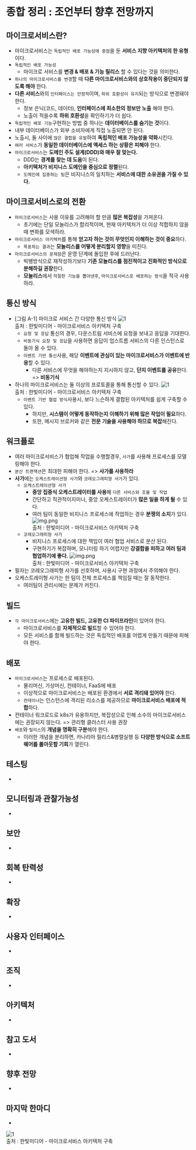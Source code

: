# 종합 정리 : 조언부터 향후 전망까지

## 마이크로서비스란?
- 마이크로서비스는 `독립적인 배포 가능성에 중점`을 둔 **서비스 지향 아키텍처의 한 유형**이다.
- `독립적인 배포 가능성`
  - 마이크로 서비스를 **변경 & 배포 & 기능 릴리스** 할 수 있다는 것을 의미한다.
- `하나의 마이크로서비스를 변경`할 때 **다른 마이크로서비스와의 상호작용이 중단되지 않도록 해야** 한다.
 - **다른 서비스**와의 `인터페이스는 안정적`이며, `하위 호환성이 유지`되는 방식으로 변경돼야 한다. 
   - 정보 은닉(코드, 데이터), **인터페이스에 최소한의 정보만 노출** 해야 한다.
   - 노출이 적을수록 **하위 호환성**을 확인하기가 더 쉽다.
- `독립적인 배포 기능`구현하는 방법 중 하나는 **데이터베이스를 숨기는 것**이다.
 - 내부 데이터베이스가 외부 소비자에게 직접 노출되면 안 된다.
 - 노출시, 둘 사이에 `많은 결합을 유발`하여 **독립적인 배포 가능성을 약화**시킨다.
 - `여러 서비스`가 **동일한 데이터베이스에 액세스 하는 상황은 피해야** 한다.
- `마이크로서비스`는 **도메인 주도 설계(DDD)와 매우 잘 맞는다.**
  - DDD는 **경계를 찾는 데 도움**이 된다.
  - **아키텍처가 비지니스 도메인을 중심으로 정렬**된다.
  - `도메인에 집중하는 팀`은 비지니스의 일치하는 **서비스에 대한 소유권을 가질 수 있다.**
  
## 마이크로서비스로의 전환
- `마이크로서비스`는 사용 이유를 고려해야 할 만큼 **많은 복잡성**을 가져온다.
  - 초기에는 단일 모놀리스가 합리적이며, 현재 아키텍처가 더 이상 적합하지 않을때 변화를 모색하라.
- `마이크로서비스 아키텍처`를 통해 **얻고자 하는 것이 무엇인지 이해하는 것이 중요**하다.
  - `목표하는 결과`는 **모놀리스를 어떻게 분리할지 영향**을 미친다.
- `마이크로서비스의 문제점`은 운영 단계에 돌입한 후에 드러난다.
  - 빅뱅방식으로 재작성하기보다 **기존 모놀리스를 점진적이고 진화적인 방식으로 분해하길 권장**한다.
  - **모놀리스**에서 `적절한 기능을 뽑아낸후`, `마이크로서비스로 배포하는 방식`을 적극 사용하라.

## 통신 방식
- [그림 A-1] 마이크로 서비스 간 다양한 통신 방식
  ![1](./images/종합정리/img.png)      
  출처 : 한빛미디어 - 마이크로서비스 아키텍처 구축  
  - `요청 및 응답` 통신의 경우, 다운스트림 서비스에 요청을 보내고 응답을 기대한다.
  - `비동기식 요창 및 응답`을 사용하면 응답이 업스트름 서비스의 다른 인스턴스로 돌아 올 수 있다.
  - `이벤트 기반 통신`사용, 해당 **이벤트에 관심이 있는 마이크로서비스가 이벤트에 반응**할 수 있다.
    - 다른 서비스에 무엇을 해야하는지 지시하지 않고, **단지 이벤트를 공유**한다. => **비동기식**
- 하나의 마이크로서비스는 둘 이상의 프로토콜을 통해 통신할 수 있다.
  ![1](./images/종합정리/img_1.png)      
  출처 : 한빛미디어 - 마이크로서비스 아키텍처 구축  
  - `이벤트 기반 협업 방식`사용시, 보다 느슨하게 결합된 아키텍처를 쉽게 구축할 수 있다.
    - 하지만, **시스템이 어떻게 동작하는지 이해하기 위해 많은 작업이 필요**하다.
    - 또한, 메시지 브로커와 같은 **전문 기술을 사용해야 하므로 복잡**해진다.

## 워크플로
- 여러 마이크로서비스가 협업해 작업을 수행할경우, `사가`를 사용해 프로세스를 모델링해야 한다.
- `분산 트랜잭션`은 최대한 피해야 한다. => **사가를 사용하라**
- **사가**에는 `오케스트레이션형 사가`와 `코레오그래피형 사가`가 있다.
  - `오케스트레이션형 사가`
    - **중앙 집중식 오케스트레이터를 사용**해 `다른 서비스와 조율 및 작업`
    - 간단하고 직관적이지미나, 중앙 오케스트레이터가 **많은 일을 하게 될** 수 있다.
    - 여러 팀이 동일한 비지니스 프로세스에 작업하는 경우 **분쟁의 소지**가 있다.
    ![img.png](images/ch06/img.png)  
    출처 : 한빛미디어 - 마이크로서비스 아키텍처 구축  
  - `코레오그래피형 사가`
    - 비지니스 프로세스에 대한 책임이 여러 협업 서비스로 분산 된다.
    - 구현하기가 복잡하며, 모니터링 하기 어렵지만 **강결합을 피하고 여러 팀과 협업하기에 좋다.**
    ![img.png](images/ch06/img_1.png)  
    출처 : 한빛미디어 - 마이크로서비스 아키텍처 구축
- 필자는 코레오그래피형 사가를 선호하며, 사용시 구현 과정에서 주의해야 한다.
- 오케스트레이형 사가는 한 팀이 전체 프로세스를 책임질 때는 잘 동작한다. 
  - 여러팀이 관리시에는 문제가 커진다. 

## 빌드
- `각 마이크로서비스`에는 **고유한 빌드, 고유한 CI 파이프라인**이 있어야 한다.
  - 마이크로서비스를 **자체적으로 빌드**할 수 있어야 한다.
  - 모든 서비스를 함께 빌드하는 것은 독립적인 배포를 어렵게 만들기 때문에 피해야 한다.

## 배포
- `마이크로서비스`는 프로세스로 배포된다.
  - 물리머신, 가상머신, 컨테이너, FaaS에 배포
  - 이상적으로 마이크로서비스는 배포된 환경에서 **서로 격리돼 있어야** 한다.
  - `컨테이너`는 인스턴스에 격리된 리소스를 제공하므로 **마이크로서비스 배포에 적합**하다.
- 컨테이너 워크로드로 k8s가 유용하지만, 복잡성으로 인해 소수의 마이크로서비스에는 권장되지 않는다. => 관리형 클러스터 사용 권장
- `배포`와 `릴리스`의 **개념을 명확히 구분**해야 한다.
  - 이러한 개념을 분리하면, 카나리아 릴리스&병렬실행 등 **다양한 방식으로 소프트웨어를 롤아웃할 기회**가 열린다.

## 테스팅
- 

## 모니터링과 관찰가능성
- 

## 보안
- 

## 회복 탄력성
- 

## 확장
- 

## 사용자 인터페이스
- 

## 조직
- 

## 아키텍처
- 

## 참고 도서
- 

## 향후 전망
- 

## 마지막 한마디
- 




![1](./images/ch15/img_1.png)      
출처 : 한빛미디어 - 마이크로서비스 아키텍처 구축  
